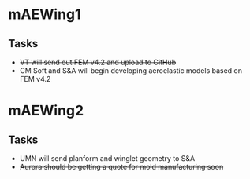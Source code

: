 # mAEWing1
## Tasks
* ~~VT will send out FEM v4.2 and upload to GitHub~~
* CM Soft and S&A will begin developing aeroelastic models based on FEM v4.2

# mAEWing2
## Tasks
* UMN will send planform and winglet geometry to S&A
* ~~Aurora should be getting a quote for mold manufacturing soon~~
